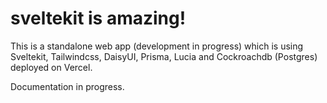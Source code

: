 # sveltekit is amazing!

This is a standalone web app (development in progress) which is using Sveltekit, Tailwindcss, DaisyUI, Prisma, Lucia and Cockroachdb (Postgres) deployed on Vercel.

Documentation in progress.